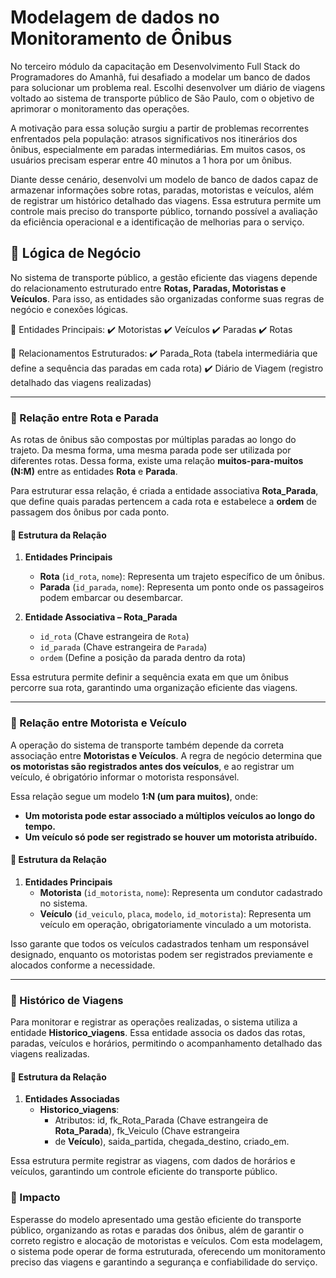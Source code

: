 # Modelagem de dados  no Monitoramento de Ônibus

No terceiro módulo da capacitação em Desenvolvimento Full Stack do 
Programadores do Amanhã, fui desafiado a modelar um banco de dados 
para solucionar um problema real. Escolhi desenvolver um diário de 
viagens voltado ao sistema de transporte público de São Paulo, com o
objetivo de aprimorar o monitoramento das operações.

A motivação para essa solução surgiu a partir de problemas recorrentes 
enfrentados pela população: atrasos significativos nos itinerários dos ônibus, 
especialmente em paradas intermediárias. Em muitos casos, os usuários precisam 
esperar entre 40 minutos a 1 hora por um ônibus.

Diante desse cenário, desenvolvi um modelo de banco de dados capaz de armazenar 
informações sobre rotas, paradas, motoristas e veículos, além de registrar um 
histórico detalhado das viagens. Essa estrutura permite um controle mais preciso 
do transporte público, tornando possível a avaliação da eficiência operacional e 
a identificação de melhorias para o serviço.

## 🚏 Lógica de Negócio

No sistema de transporte público, a gestão eficiente das viagens depende do relacionamento 
estruturado entre **Rotas, Paradas, Motoristas e Veículos**. Para isso, as entidades são 
organizadas conforme suas regras de negócio e conexões lógicas.  

🔹 Entidades Principais: 
✔️ Motoristas 
✔️ Veículos 
✔️ Paradas 
✔️ Rotas 

🔹 Relacionamentos Estruturados:
✔️ Parada_Rota (tabela intermediária que define a sequência das paradas em cada rota) 
✔️ Diário de Viagem (registro detalhado das viagens realizadas) 

---

### 📍 Relação entre Rota e Parada  

As rotas de ônibus são compostas por múltiplas paradas ao longo do trajeto. Da mesma forma, 
uma mesma parada pode ser utilizada por diferentes rotas. Dessa forma, existe uma relação 
**muitos-para-muitos (N:M)** entre as entidades **Rota** e **Parada**.  

Para estruturar essa relação, é criada a entidade associativa **Rota_Parada**, que define 
quais paradas pertencem a cada rota e estabelece a **ordem** de passagem dos ônibus por cada ponto.  

#### 📌 Estrutura da Relação  

1. **Entidades Principais**  
   - **Rota** (`id_rota`, `nome`): Representa um trajeto específico de um ônibus.  
   - **Parada** (`id_parada`, `nome`): Representa um ponto onde os passageiros podem embarcar ou desembarcar.  

2. **Entidade Associativa – Rota_Parada**  
   - `id_rota` (Chave estrangeira de `Rota`)  
   - `id_parada` (Chave estrangeira de `Parada`)  
   - `ordem` (Define a posição da parada dentro da rota)  

Essa estrutura permite definir a sequência exata em que um ônibus percorre sua rota, garantindo 
uma organização eficiente das viagens.  

---

### 🚌 Relação entre Motorista e Veículo  

A operação do sistema de transporte também depende da correta associação entre **Motoristas e Veículos**. 
A regra de negócio determina que **os motoristas são registrados antes dos veículos**, e ao registrar um 
veículo, é obrigatório informar o motorista responsável.  

Essa relação segue um modelo **1:N (um para muitos)**, onde:  

- **Um motorista pode estar associado a múltiplos veículos ao longo do tempo.**  
- **Um veículo só pode ser registrado se houver um motorista atribuído.**  

#### 📌 Estrutura da Relação  

1. **Entidades Principais**  
   - **Motorista** (`id_motorista`, `nome`): Representa um condutor cadastrado no sistema.  
   - **Veículo** (`id_veiculo`, `placa`, `modelo`, `id_motorista`): Representa um veículo em operação, obrigatoriamente vinculado a um motorista.  

Isso garante que todos os veículos cadastrados tenham um responsável designado, enquanto os motoristas 
podem ser registrados previamente e alocados conforme a necessidade.  

---

### 📜 Histórico de Viagens  

Para monitorar e registrar as operações realizadas, o sistema utiliza a entidade **Historico_viagens**. 
Essa entidade associa os dados das rotas, paradas, veículos e horários, permitindo o acompanhamento 
detalhado das viagens realizadas.  

#### 📌 Estrutura da Relação  

1. **Entidades Associadas**  
   - **Historico_viagens**:  
     - Atributos: id, fk_Rota_Parada (Chave estrangeira de **Rota_Parada**), fk_Veiculo (Chave estrangeira 
     - de **Veículo**), saida_partida, chegada_destino, criado_em.  

Essa estrutura permite registrar as viagens, com dados de horários e veículos, garantindo um 
controle eficiente do transporte público.  

### 🚀 Impacto  

Esperasse do modelo apresentado uma gestão eficiente do transporte público, organizando as rotas e 
paradas dos ônibus, além de garantir o correto registro e alocação de motoristas e veículos. 
Com esta modelagem, o sistema pode operar de forma estruturada, oferecendo um monitoramento 
preciso das viagens e garantindo a segurança e confiabilidade do serviço.